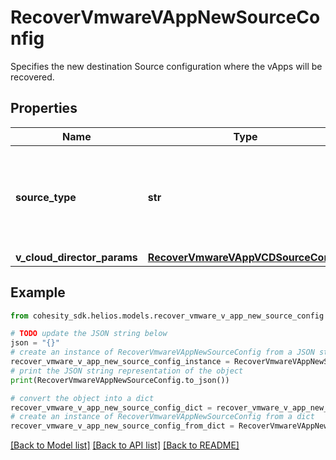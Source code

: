 # RecoverVmwareVAppNewSourceConfig

Specifies the new destination Source configuration where the vApps will be recovered.

## Properties

Name | Type | Description | Notes
------------ | ------------- | ------------- | -------------
**source_type** | **str** | Specifies the type of VMware source to which the VMs are being restored. | 
**v_cloud_director_params** | [**RecoverVmwareVAppVCDSourceConfig**](RecoverVmwareVAppVCDSourceConfig.md) |  | [optional] 

## Example

```python
from cohesity_sdk.helios.models.recover_vmware_v_app_new_source_config import RecoverVmwareVAppNewSourceConfig

# TODO update the JSON string below
json = "{}"
# create an instance of RecoverVmwareVAppNewSourceConfig from a JSON string
recover_vmware_v_app_new_source_config_instance = RecoverVmwareVAppNewSourceConfig.from_json(json)
# print the JSON string representation of the object
print(RecoverVmwareVAppNewSourceConfig.to_json())

# convert the object into a dict
recover_vmware_v_app_new_source_config_dict = recover_vmware_v_app_new_source_config_instance.to_dict()
# create an instance of RecoverVmwareVAppNewSourceConfig from a dict
recover_vmware_v_app_new_source_config_from_dict = RecoverVmwareVAppNewSourceConfig.from_dict(recover_vmware_v_app_new_source_config_dict)
```
[[Back to Model list]](../README.md#documentation-for-models) [[Back to API list]](../README.md#documentation-for-api-endpoints) [[Back to README]](../README.md)


